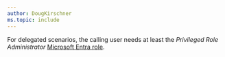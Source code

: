 ```yaml
---
author: DougKirschner
ms.topic: include
---
```


For delegated scenarios, the calling user needs at least the *Privileged Role Administrator* [Microsoft Entra role](/entra/identity/role-based-access-control/permissions-reference?toc=%2Fgraph%2Ftoc.json).
